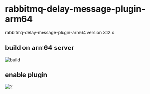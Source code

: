 # rabbitmq-delay-message-plugin-arm64

rabbitmq-delay-message-plugin-arm64
version 3.12.x

## build on arm64 server

![build](https://github.com/BluetronSupLink/rabbitmq-delay-message-plugin-arm64/assets/6244792/14ccf98b-cc02-468d-872c-4ea6fdea9be7)

## enable plugin

![2](https://github.com/BluetronSupLink/rabbitmq-delay-message-plugin-arm64/assets/6244792/4c74309f-70b4-41a7-bd59-d5278ee0e177)




